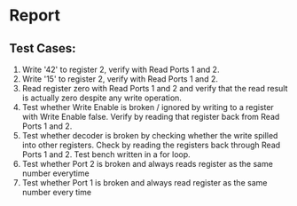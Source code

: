 # Report

## Test Cases:

1. Write '42' to register 2, verify with Read Ports 1 and 2.
2. Write '15' to register 2, verify with Read Ports 1 and 2.
3. Read register zero with Read Ports 1 and 2 and verify that the read result is actually zero despite any write operation.
4. Test whether Write Enable is broken / ignored by writing to a register with Write Enable false. Verify by reading that register back from Read Ports 1 and 2.
5. Test whether decoder is broken by checking whether the write spilled into other registers. Check by reading the registers back through Read Ports 1 and 2. Test bench written in a for loop.
6. Test whether Port 2 is broken and always reads register as the same number everytime
7. Test whether Port 1 is broken and always read register as the same number every time
